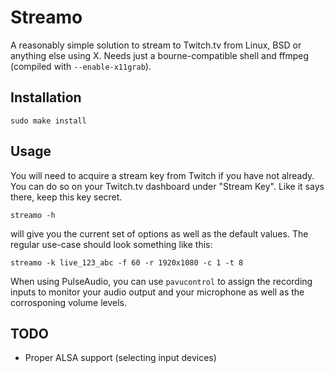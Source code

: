 Streamo
=======

A reasonably simple solution to stream to Twitch.tv from Linux, BSD or anything
else using X. Needs just a bourne-compatible shell and ffmpeg (compiled with
`--enable-x11grab`).

Installation
------------

    sudo make install

Usage
-----

You will need to acquire a stream key from Twitch if you have not already. You
can do so on your Twitch.tv dashboard under "Stream Key". Like it says there,
keep this key secret.

    streamo -h

will give you the current set of options as well as the default values. The
regular use-case should look something like this:

    streamo -k live_123_abc -f 60 -r 1920x1080 -c 1 -t 8

When using PulseAudio, you can use `pavucontrol` to assign the recording inputs
to monitor your audio output and your microphone as well as the corrosponing
volume levels.

TODO
----

- Proper ALSA support (selecting input devices)


